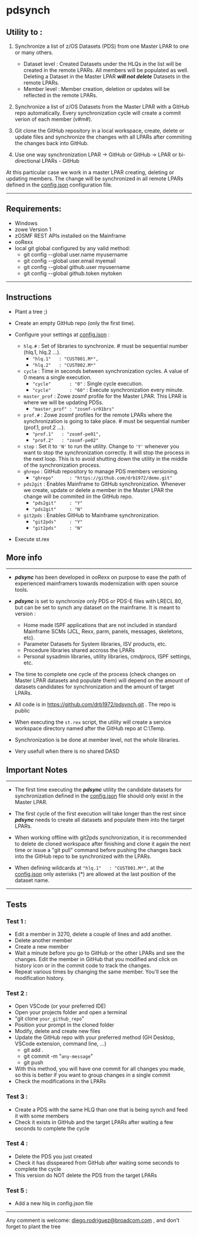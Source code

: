 # pdsynch


## Utility to :
1. Synchronize a list of z/OS Datasets (PDS) from one Master LPAR to one or many others. 

   - Dataset level : Created Datasets under the HLQs in the list will be created in the remote LPARs. All members will be populated as well. Deleting a Dataset in the Master LPAR ***will not delete*** Datasets in the remote LPARs.
   - Member level : Member creation, deletion or updates will be reflected in the remote LPARs. 

2. Synchronize a list of z/OS Datasets from the Master LPAR with a GitHub repo automatically. Every synchronization cycle will create a commit verion of each member (v#m#).

3. Git clone the GitHub repository in a local workspace, create, delete or update files and synchronize the changes with all LPARs after commiting the changes back into GitHub.

4. Use one way synchronization LPAR -> GitHub or GitHub -> LPAR or bi-directional LPARs  - GitHub 

At this particular case we work in a master LPAR creating, deleting or updating members. The change will be synchronized in all remote LPARs defined in the [config.json](config.json) configuration file. 

---

## Requirements:
- Windows 
- zowe Version 1
- zOSMF REST APIs installed on the Mainframe 
- ooRexx
- local git global configured by any valid method:
   - git config --global user.name myusername
   - git config --global user.email myemail
   - git config --global github.user myusername
   - git config --global github.token mytoken

---

## Instructions
- Plant a tree ;)

- Create an empty GitHub repo (only the first time).

- Configure your settings at [config.json](config.json) :
   - `hlq.#` : Set of libraries to synchronize. # must be sequential number (hlq.1, hlq.2 ...). 
      - `"hlq.1"   : "CUST001.M*",` 
      - `"hlq.2"   : "CUST002.M*"`
   - `cycle` : Time in seconds between synchronization cycles. A value of 0 means a single execution.
      - `"cycle"       : "0"`  : Single cycle execution. 
      - `"cycle"       : "60"` : Execute synchronization every minute.
   - `master_prof` : Zowe zosmf profile for the Master LPAR. This LPAR is where we will be updating PDSs.
      - `"master_prof" : "zosmf-sr01brs"` 
   - `prof.#` : Zowe zosmf profiles for the remote LPARs where the synchronization is going to take place. # must be sequential number (prof.1, prof.2 ...).
      - `"prof.1"   : "zosmf-pe01",` 
      - `"prof.2"   : "zosmf-pe02"`
   - `stop` : Set it to `'N'` to run the utility. Change to `'Y'` whenever you want to stop the synchronization correctly. It will stop the process in the next loop. This is to avoid shutting down the utility in the middle of the synchronization process.  
   - `ghrepo` : GitHub repository to manage PDS members versioning.  
      - `"ghrepo"      : "https://github.com/drb1972/demo.git"` 
   - `pds2git` : Enables Mainframe to GitHub synchronization. Whenever we create, update or delete a member in the Master LPAR the change will be commited iin the GitHub repo. 
      - `"pds2git"     : "Y"`
      - `"pds2git"     : "N"`
   - `git2pds` : Enables GitHub to Mainframe synchronization.
      - `"git2pds"     : "Y"`
      - `"git2pds"     : "N"`

- Execute st.rex 

## More info

---

- ***pdsync*** has been developed in ooRexx on purpose to ease the path of experienced mainframers towards modernization with open source tools.

- ***pdsync*** is set to synchronize only PDS or PDS-E files with LRECL 80, but can be set to synch any dataset on the mainframe. It is meant to version :
   - Home made ISPF applications that are not included in standard Mainframe SCMs (JCL, Rexx, parm, panels, messages, skeletons, etc).
   - Parameter Datasets for System libraries, ISV products, etc.
   - Procedure libraries shared accross the LPARs
   - Personal sysadmin libraries, utility libraries, cmdprocs, ISPF settings, etc.

- The time to complete one cycle of the process (check changes on Master LPAR datasets and populate them) will depend on the amount of datasets candidates for synchronization and the amount of target LPARs.

- All code is in https://github.com/drb1972/pdsynch.git . The repo is public

- When executing the `st.rex` script, the utility will create a service workspace directory named after the GitHub repo at C:\Temp.

- Synchronization is be done at member level, not the whole libraries.

- Very usefull when there is no shared DASD

## Important Notes

---

- The first time executing the ***pdsync*** utility the candidate datasets for synchronization defined in the [config.json](config.json) file should only exist in the Master LPAR.

- The first cycle of the first execution will take longer than the rest since ***pdsync*** needs to create all datasets and populate them into the target LPARs.

- When working offline with git2pds synchronization, it is recommended to delete de cloned workspace after finishing and clone it again the next time or issue a "git pull" command before pushing the changes back into the GitHub repo to be synchronized with the LPARs. 

- When defining wildcards at `"hlq.1"   : "CUST001.M*",` at the [config.json](config.json) only asterisks (*) are allowed at the last position of the dataset name.
---

## Tests


### Test 1 : 
   - Edit a member in 3270, delete a couple of lines and add another. 
   - Delete another member
   - Create a new member
   - Wait a minute before you go to GitHub or the other LPARs and see the changes. Edit the member in GitHub that you modified and click on history icon or in the commit code to track the changes.
   - Repeat various times by changing the same member. You'll see the modification history.

### Test 2 : 
   - Open VSCode (or your preferred IDE)
   - Open your projects folder and open a terminal
   - "git clone `your_github_repo`"
   - Position your prompt in the cloned folder
   - Modify, delete and create new files
   - Update the GitHub repo with your preferred method (GH Desktop, VSCode extension, command line, ...)
      - git add .
      - git commit -m "`any-message`"
      - git push
   - With this method, you will have one commit for all changes you made, so this is better if you want to group changes in a single commit
   - Check the modifications in the LPARs

### Test 3 :
   - Create a PDS with the same HLQ than one that is being synch and feed it with some members
   - Check it exists in GitHub and the target LPARs after waiting a few seconds to complete the cycle

### Test 4 :  
   - Delete the PDS you just created 
   - Check it has disspeared from GitHub after waiting some seconds to complete the cycle
   - This version do NOT delete the PDS from the target LPARs

### Test 5 :
   - Add a new hlq in config.json file

--- 

   Any comment is welcome: diego.rodriguez@broadcom.com , and don't forget to plant the tree
